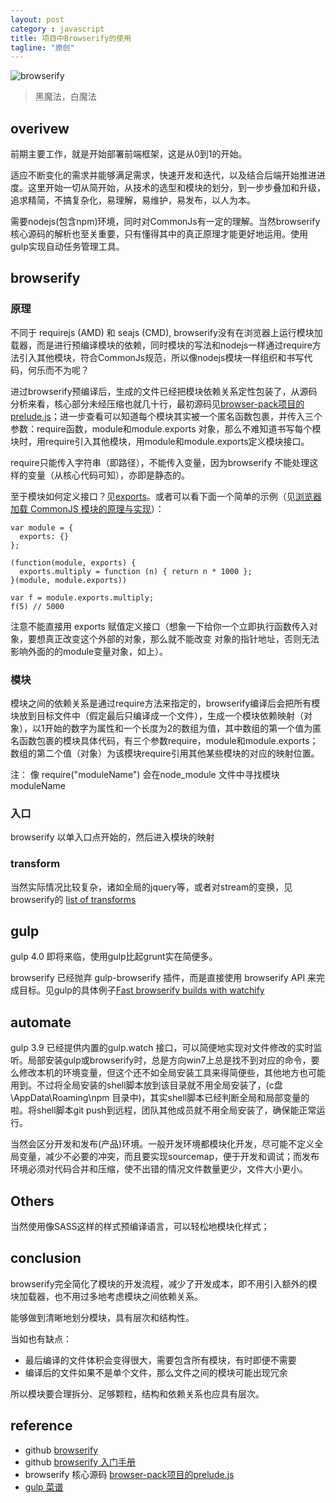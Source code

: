 ```yaml
---
layout: post
category : javascript
title: 项目中Browserify的使用
tagline: "原创"
---
```


![browserify](https://camo.githubusercontent.com/e19e230a9371a44a2eeb484b83ff4fcf8c824cf7/687474703a2f2f737562737461636b2e6e65742f696d616765732f62726f777365726966795f6c6f676f2e706e67)

> 黑魔法，白魔法

## overivew

前期主要工作，就是开始部署前端框架，这是从0到1的开始。

适应不断变化的需求并能够满足需求，快速开发和迭代，以及结合后端开始推进进度。这里开始一切从简开始，从技术的选型和模块的划分，到一步步叠加和升级，追求精简，不搞复杂化，易理解，易维护，易发布，以人为本。

需要nodejs(包含npm)环境，同时对CommonJs有一定的理解。当然browserify 核心源码的解析也至关重要，只有懂得其中的真正原理才能更好地运用。使用gulp实现自动任务管理工具。

## browserify

### 原理

不同于 requirejs (AMD) 和 seajs (CMD), browserify没有在浏览器上运行模块加载器，而是进行预编译模块的依赖，同时模块的写法和nodejs一样通过require方法引入其他模块，符合CommonJs规范，所以像nodejs模块一样组织和书写代码，何乐而不为呢？

进过browserify预编译后，生成的文件已经把模块依赖关系定性包装了，从源码分析来看，核心部分未经压缩也就几十行，最初源码见[browser-pack项目的prelude.js](https://github.com/substack/browser-pack/blob/master/prelude.js)；进一步查看可以知道每个模块其实被一个匿名函数包裹，并传入三个参数：require函数，module和module.exports 对象，那么不难知道书写每个模块时，用require引入其他模块，用module和module.exports定义模块接口。

require只能传入字符串（即路径），不能传入变量，因为browserify 不能处理这样的变量（从核心代码可知），亦即是静态的。

至于模块如何定义接口？见[exports](https://github.com/substack/browserify-handbook#exports)。或者可以看下面一个简单的示例（见[浏览器加载 CommonJS 模块的原理与实现](http://www.ruanyifeng.com/blog/2015/05/commonjs-in-browser.html)）：

	var module = {
	  exports: {}
	};

	(function(module, exports) {
	  exports.multiply = function (n) { return n * 1000 };
	}(module, module.exports))

	var f = module.exports.multiply;
	f(5) // 5000 


注意不能直接用 exports 赋值定义接口（想象一下给你一个立即执行函数传入对象，要想真正改变这个外部的对象，那么就不能改变 对象的指针地址，否则无法影响外面的的module变量对象，如上）。

### 模块

模块之间的依赖关系是通过require方法来指定的，browserify编译后会把所有模块放到目标文件中（假定最后只编译成一个文件），生成一个模块依赖映射（对象），以1开始的数字为属性和一个长度为2的数组为值，其中数组的第一个值为匿名函数包裹的模块具体代码，有三个参数require，module和module.exports；数组的第二个值（对象）为该模块require引用其他某些模块的对应的映射位置。

注： 像 require("moduleName") 会在node_module 文件中寻找模块 moduleName


### 入口

browserify 以单入口点开始的，然后进入模块的映射

### transform

当然实际情况比较复杂，诸如全局的jquery等，或者对stream的变换，见browserify的 [list of transforms](https://github.com/substack/node-browserify/wiki/list-of-transforms)

## gulp

gulp 4.0 即将来临，使用gulp比起grunt实在简便多。

browserify 已经抛弃 gulp-browserify 插件，而是直接使用 browserify API 来完成目标。见gulp的具体例子[Fast browserify builds with watchify](https://github.com/gulpjs/gulp/blob/master/docs/recipes/fast-browserify-builds-with-watchify.md)


## automate

gulp 3.9 已经提供内置的gulp.watch 接口，可以简便地实现对文件修改的实时监听。局部安装gulp或browserify时，总是方向win7上总是找不到对应的命令，要么修改本机的环境变量，但这个还不如全局安装工具来得简便些，其他地方也可能用到。不过将全局安装的shell脚本放到该目录就不用全局安装了，(c盘 \AppData\Roaming\npm 目录中)，其实shell脚本已经判断全局和局部变量的啦。将shell脚本git push到远程，团队其他成员就不用全局安装了，确保能正常运行。

当然会区分开发和发布(产品)环境。一般开发环境都模块化开发，尽可能不定义全局变量，减少不必要的冲突，而且要实现sourcemap，便于开发和调试；而发布环境必须对代码合并和压缩，使不出错的情况文件数量更少，文件大小更小。

## Others

当然使用像SASS这样的样式预编译语言，可以轻松地模块化样式；

## conclusion

browserify完全简化了模块的开发流程，减少了开发成本，即不用引入额外的模块加载器，也不用过多地考虑模块之间依赖关系。

能够做到清晰地划分模块，具有层次和结构性。

当如也有缺点：

 - 最后编译的文件体积会变得很大，需要包含所有模块，有时即便不需要
 - 编译后的文件如果不是单个文件，那么文件之间的模块可能出现冗余

所以模块要合理拆分、足够颗粒，结构和依赖关系也应具有层次。

## reference

- github [browserify](https://github.com/substack/node-browserify)
- github [browserify 入门手册](https://github.com/substack/browserify-handbook)
- browserify 核心源码 [browser-pack项目的prelude.js](https://github.com/substack/browser-pack/blob/master/prelude.js)
- [gulp 菜谱](https://github.com/gulpjs/gulp/tree/master/docs/recipes)
